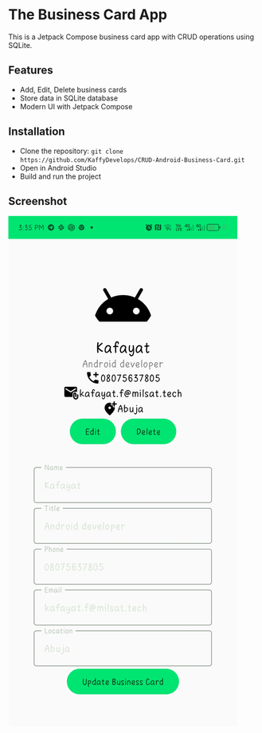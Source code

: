 # The Business Card App

This is a Jetpack Compose business card app with CRUD operations using SQLite.

## Features
- Add, Edit, Delete business cards
- Store data in SQLite database
- Modern UI with Jetpack Compose

## Installation
- Clone the repository: `git clone https://github.com/KaffyDevelops/CRUD-Android-Business-Card.git`
- Open in Android Studio
- Build and run the project

## Screenshot
<img src="simpleapp.jpg">
